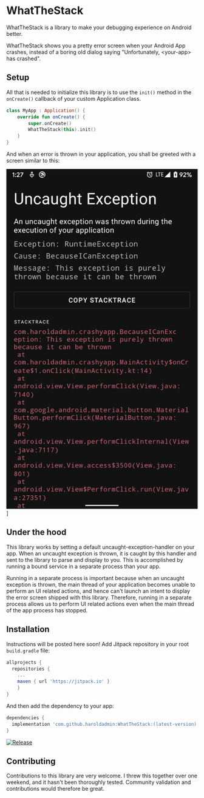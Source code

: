 # WhatTheStack

WhatTheStack is a library to make your debugging experience on Android better.

WhatTheStack shows you a pretty error screen when your Android App crashes, instead of a boring old dialog saying "Unfortunately, \<your-app\> has crashed".

## Setup

All that is needed to initialize this library is to use the `init()` method in the `onCreate()` callback of your custom Application class.

```kotlin
class MyApp : Application() {
    override fun onCreate() {
        super.onCreate()
        WhatTheStack(this).init()
    }
}
```

And when an error is thrown in your application, you shall be greeted with a screen similar to this:

![ScreenShot](media/screenshot.jpeg)]

## Under the hood

This library works by setting a default uncaught-exception-handler on your app. When an uncaught exception is thrown, it is caught by this handler and sent to the library to parse and display to you. This is accomplished by running a bound service in a separate process than your app.

Running in a separate process is important because when an uncaught exception is thrown, the main thread of your application becomes unable to perform an UI related actions, and hence can't launch an intent to display the error screen shipped with this library. Therefore, running in a separate process allows us to perform UI related actions even when the main thread of the app process has stopped.

## Installation

Instructions will be posted here soon!
Add Jitpack repository in your root `build.gradle` file:

```groovy
allprojects {
  repositories {
    ...
    maven { url 'https://jitpack.io' }
    }
}
```

And then add the dependency to your app:

```groovy
dependencies {
  implementation 'com.github.haroldadmin:WhatTheStack:(latest-version)'
}
```

[![Release](https://jitpack.io/v/haroldadmin/WhatTheStack.svg)](https://jitpack.io/#haroldadmin/WhatTheStack)

## Contributing

Contributions to this library are very welcome. I threw this together over one weekend, and it hasn't been thoroughly tested. Community validation and contributions would therefore be great.
